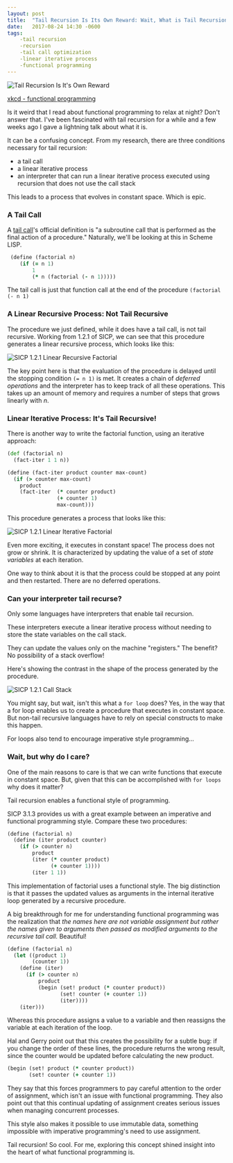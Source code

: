 ```yaml
---
layout: post
title:  "Tail Recursion Is Its Own Reward: Wait, What is Tail Recursion?"
date:   2017-08-24 14:30 -0600
tags:
    -tail recursion
    -recursion
    -tail call optimization
    -linear iterative process
    -functional programming
---
```


![Tail Recursion Is It's Own Reward](/static/img/tail_recursion.png)

[xkcd - functional programming](https://xkcd.com/1270/)

Is it weird that I read about functional programming to relax at night? Don't answer that. I've been fascinated with tail recursion for a while and a few weeks ago I gave a lightning talk about what it is.

It can be a confusing concept. From my research, there are three conditions necessary for tail recursion:
* a tail call
* a linear iterative process
* an interpreter that can run a linear iterative process executed using recursion that does not use the call stack

This leads to a process that evolves in constant space. Which is epic.



### A Tail Call

A [tail call](https://en.wikipedia.org/wiki/Tail_call)'s official definition is "a subroutine call that is performed as the final action of a procedure."  Naturally, we'll be looking at this in Scheme LISP.

``` Clojure
 (define (factorial n)
    (if (= n 1)
        1
        (* n (factorial (- n 1)))))
```

The tail call is just that function call at the end of the procedure `(factorial (- n 1)`


### A Linear Recursive Process: Not Tail Recursive

The procedure we just defined, while it does have a tail call, is not tail recursive. Working from 1.2.1 of SICP, we can see that this procedure generates a linear recursive process, which looks like this:

![SICP 1.2.1 Linear Recursive Factorial](/static/img/linear_recursive.png)

The key point here is that the evaluation of the procedure is delayed until the stopping condition `(= n 1)` is met. It creates a chain of _deferred operations_ and the interpreter has to keep track of all these operations. This takes up an amount of memory and requires a number of steps that grows linearly with _n_.

### Linear Iterative Process: It's Tail Recursive!

There is another way to write the factorial function, using an iterative approach:

``` Clojure
(def (factorial n)
  (fact-iter 1 1 n))

(define (fact-iter product counter max-count)
  (if (> counter max-count)
    product
    (fact-iter  (* counter product)
                (+ counter 1)
                max-count)))
```

This procedure generates a process that looks like this:

![SICP 1.2.1 Linear Iterative Factorial](/static/img/linear_iterative.png)

Even more exciting, it executes in constant space! The process does not grow or shrink. It is characterized by updating the value of a set of _state variables_ at each iteration.

One way to think about it is that the process could be stopped at any point and then restarted. There are no deferred operations.

### Can your interpreter tail recurse?

Only some languages have interpreters that enable tail recursion.

These interpreters execute a linear iterative process without needing to store the state variables on the call stack.

They can update the values only on the machine "registers." The benefit? No possibility of a stack overflow!

Here's showing the contrast in the shape of the process generated by the procedure.

![SICP 1.2.1 Call Stack](/static/img/tail_vs_not_tail.png)

You might say, but wait, isn't this what a `for loop` does? Yes, in the way that a for loop enables us to create a procedure that executes in constant space. But non-tail recursive languages have to rely on special constructs to make this happen.

For loops also tend to encourage imperative style programming...

### Wait, but why do I care?

One of the main reasons to care is that we can write functions that execute in constant space. But, given that this can be accomplished with `for loops` why does it matter?

Tail recursion enables a functional style of programming.

SICP 3.1.3 provides us with a great example between an imperative and functional programming style. Compare these two procedures:

``` Clojure
(define (factorial n)
  (define (iter product counter)
    (if (> counter n)
        product
        (iter (* counter product)
              (+ counter 1))))
        (iter 1 1))
```
This implementation of factorial uses a functional style. The big distinction is that it passes the updated values as arguments in the internal iterative loop generated by a recursive procedure.

A big breakthrough for me for understanding functional programming was the realization that *the names here are not variable assignment but rather the names given to arguments then passed as modified arguments to the recursive tail call.* Beautiful!

``` Clojure
(define (factorial n)
  (let ((product 1)
        (counter 1))
    (define (iter)
      (if (> counter n)
          product
          (begin (set! product (* counter product))
                 (set! counter (+ counter 1))
                 (iter))))
    (iter)))
```

Whereas this procedure assigns a value to a variable and then reassigns the variable at each iteration of the loop.

Hal and Gerry point out that this creates the possibility for a subtle bug: if you change the order of these lines, the procedure returns the wrong result, since the counter would be updated before calculating the new product.

``` Clojure
(begin (set! product (* counter product))
       (set! counter (+ counter 1))
```

They say that this forces programmers to pay careful attention to the order of assignment, which isn't an issue with functional programming. They also point out that this continual updating of assignment creates serious issues when managing concurrent processes.

This style also makes it possible to use immutable data, something impossible with imperative programming's need to use assignment.

Tail recursion! So cool. For me, exploring this concept shined insight into the heart of what functional programming is.
